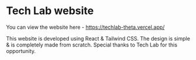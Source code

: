 # Tech Lab website
 You can view the website here - https://techlab-theta.vercel.app/

 This website is developed using React & Tailwind CSS. The design is simple & is completely made from scratch.
 Special thanks to Tech Lab for this opportunity. 

